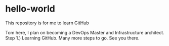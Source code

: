 # hello-world
This repository is for me to learn GitHub

Tom here, I plan on becoming a DevOps Master and Infrastructure architect. Step 1.) Learning GitHub. Many more steps to go. See you there. 

